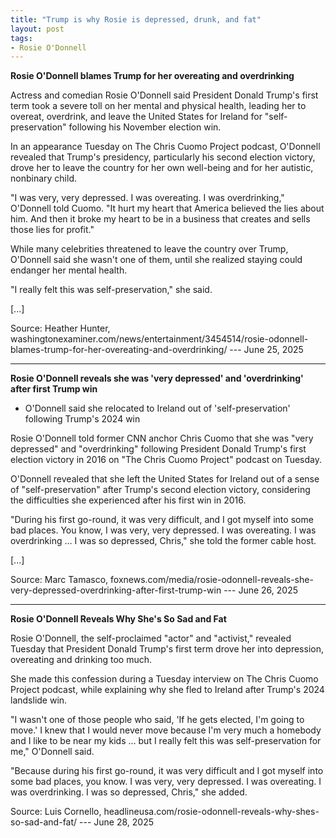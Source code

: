 ```yaml
---
title: "Trump is why Rosie is depressed, drunk, and fat"
layout: post
tags:
- Rosie O'Donnell
---
```


**Rosie O'Donnell blames Trump for her overeating and overdrinking**

Actress and comedian Rosie O'Donnell said President Donald Trump's first term took a severe toll on her mental and physical health, leading her to overeat, overdrink, and leave the United States for Ireland for "self-preservation" following his November election win.

In an appearance Tuesday on The Chris Cuomo Project podcast, O'Donnell revealed that Trump's presidency, particularly his second election victory, drove her to leave the country for her own well-being and for her autistic, nonbinary child.

"I was very, very depressed. I was overeating. I was overdrinking," O'Donnell told Cuomo. "It hurt my heart that America believed the lies about him. And then it broke my heart to be in a business that creates and sells those lies for profit."

While many celebrities threatened to leave the country over Trump, O'Donnell said she wasn't one of them, until she realized staying could endanger her mental health.

"I really felt this was self-preservation," she said.

[...]

Source: Heather Hunter, washingtonexaminer.com/news/entertainment/3454514/rosie-odonnell-blames-trump-for-her-overeating-and-overdrinking/ --- June 25, 2025

---

**Rosie O'Donnell reveals she was 'very depressed' and 'overdrinking' after first Trump win**

- O'Donnell said she relocated to Ireland out of 'self-preservation' following Trump's 2024 win

Rosie O'Donnell told former CNN anchor Chris Cuomo that she was "very depressed" and "overdrinking" following President Donald Trump's first election victory in 2016 on "The Chris Cuomo Project" podcast on Tuesday.

O'Donnell revealed that she left the United States for Ireland out of a sense of "self-preservation" after Trump's second election victory, considering the difficulties she experienced after his first win in 2016.

"During his first go-round, it was very difficult, and I got myself into some bad places. You know, I was very, very depressed. I was overeating. I was overdrinking … I was so depressed, Chris," she told the former cable host.

[...]

Source: Marc Tamasco,  foxnews.com/media/rosie-odonnell-reveals-she-very-depressed-overdrinking-after-first-trump-win --- June 26, 2025

---

**Rosie O'Donnell Reveals Why She's So Sad and Fat**

Rosie O'Donnell, the self-proclaimed "actor" and "activist," revealed Tuesday that President Donald Trump's first term drove her into depression, overeating and drinking too much.

She made this confession during a Tuesday interview on The Chris Cuomo Project podcast, while explaining why she fled to Ireland after Trump's 2024 landslide win.

"I wasn't one of those people who said, 'If he gets elected, I'm going to move.' I knew that I would never move because I'm very much a homebody and I like to be near my kids … but I really felt this was self-preservation for me," O'Donnell said.

"Because during his first go-round, it was very difficult and I got myself into some bad places, you know. I was very, very depressed. I was overeating. I was overdrinking. I was so depressed, Chris," she added.

Source: Luis Cornello, headlineusa.com/rosie-odonnell-reveals-why-shes-so-sad-and-fat/ --- June 28, 2025
